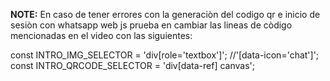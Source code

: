 **NOTE:** En caso de tener errores con la generaciòn del codigo qr e inicio de sesiòn con whatsapp web js prueba en cambiar las lineas de còdigo mencionadas en el video con las siguientes:

const INTRO_IMG_SELECTOR = 'div[role=\'textbox\']'; //'[data-icon=\'chat\']';
const INTRO_QRCODE_SELECTOR = 'div[data-ref] canvas';
